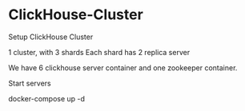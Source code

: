 # ClickHouse-Cluster
Setup ClickHouse Cluster

1 cluster, with 3 shards
Each shard has 2 replica server

We have 6 clickhouse server container and one zookeeper container.

Start servers

docker-compose up -d
